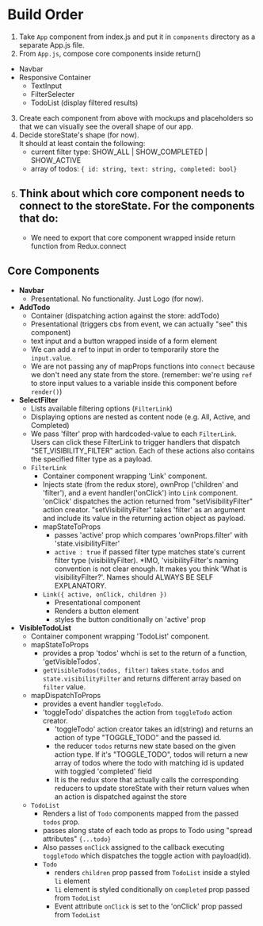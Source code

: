 # Build Order

1. Take `App` component from index.js and put it in `components` directory as a separate App.js file.
2. From `App.js`, compose core components inside return()

- Navbar
- Responsive Container
  - TextInput
  - FilterSelecter
  - TodoList (display filtered results)

3. Create each component from above with mockups and placeholders so that we can visually see the overall shape of our app.
4. Decide storeState's shape (for now).  
   It should at least contain the following:
   - current filter type: SHOW_ALL | SHOW_COMPLETED | SHOW_ACTIVE
   - array of todos: `{ id: string, text: string, completed: bool}`
5. Think about which core component needs to connect to the storeState.
   For the components that do:
   -
   - We need to export that core component wrapped inside return function from Redux.connect

## Core Components

- **Navbar**
  - Presentational. No functionality. Just Logo (for now).
- **AddTodo**
  - Container (dispatching action against the store: addTodo)
  - Presentational (triggers cbs from event, we can actually "see" this component)
  - text input and a button wrapped inside of a form element
  - We can add a ref to input in order to temporarily store the `input.value`.
  - We are not passing any of mapProps functions into `connect` because we don't need any state from the store. (remember: we're using `ref` to store input values to a variable inside this component before `render()`)
- **SelectFilter**
  - Lists available filtering options (`FilterLink`)
  - Displaying options are nested as content node (e.g. All, Active, and Completed)
  - We pass 'filter' prop with hardcoded-value to each `FilterLink`. Users can click these FilterLink to trigger handlers that dispatch "SET_VISIBILITY_FILTER" action. Each of these actions also contains the specified filter type as a payload.
  - `FilterLink`
    - Container component wrapping 'Link' component.
    - Injects state (from the redux store), ownProp ('children' and 'filter'), and a event handler('onClick') into `Link` component. 'onClick' dispatches the action returned from "setVisibilityFilter" action creator. "setVisibilityFilter" takes 'filter' as an argument and include its value in the returning action object as payload.
    - mapStateToProps
      - passes 'active' prop which compares 'ownProps.filter' with 'state.visibilityFilter'
      - `active : true` if passed filter type matches state's current filter type (visibilityFilter).
        \*IMO, 'visibilityFilter's naming convention is not clear enough. It makes you think 'What is visibilityFilter?'. Names should ALWAYS BE SELF EXPLANATORY.
    - `Link({ active, onClick, children })`
      - Presentational component
      - Renders a button element
      - styles the button conditionally on 'active' prop
- **VisibleTodoList**
  - Container component wrapping 'TodoList' component.
  - mapStateToProps
    - provides a prop 'todos' whchi is set to the return of a function, 'getVisibleTodos'.
    - `getVisibleTodos(todos, filter)` takes `state.todos` and `state.visibilityFilter` and returns different array based on `filter` value.
  - mapDispatchToProps
    - provides a event handler `toggleTodo`.
    - 'toggleTodo' dispatches the action from `toggleTodo` action creator.
      - 'toggleTodo' action creator takes an id(string) and returns an action of type "TOGGLE_TODO" and the passed id.
      - the reducer `todos` returns new state based on the given action type. If it's "TOGGLE_TODO", todos will return a new array of todos where the todo with matching id is updated with toggled 'completed' field
      - It is the redux store that actually calls the corresponding reducers to update storeState with their return values when an action is dispatched against the store
  - `TodoList`
    - Renders a list of `Todo` components mapped from the passed `todos` prop.
    - passes along state of each todo as props to Todo using "spread attributes" `{...todo}`
    - Also passes `onClick` assigned to the callback executing `toggleTodo` which dispatches the toggle action with payload(id).
    - `Todo`
      - renders `children` prop passed from `TodoList` inside a styled `li` element
      - `li` element is styled conditionally on `completed` prop passed from `TodoList`
      - Event attribute `onClick` is set to the 'onClick' prop passed from `TodoList`
